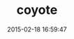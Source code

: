 ---
layout: post
title:  "coyote"
repo:   "imulus/coyote"
date:   2015-02-18 16:59:47
gemurl: http://github.com/imulus/coyote
---